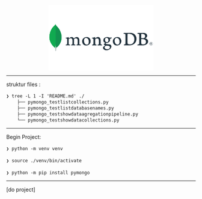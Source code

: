 
<p align="center">
    <img src="./MongoDB_logo.png" alt="MongoDB_logo" style="display: block; margin: 0 auto; width: 55%; height: auto;">
</p>

---

struktur files :

    ❯ tree -L 1 -I 'README.md' ./
        ├── pymongo_testlistcollections.py
        ├── pymongo_testlistdatabasenames.py
        ├── pymongo_testshowdataagregationpipeline.py
        └── pymongo_testshowdatacollections.py

---

Begin Project:

    ❯ python -m venv venv

    ❯ source ./venv/bin/activate

    ❯ python -m pip install pymongo

---

[do project]